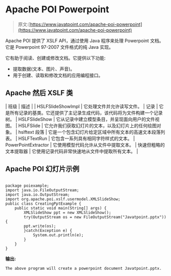 # Apache POI Powerpoint

> 原文:[https://www.javatpoint.com/apache-poi-powerpoint](https://www.javatpoint.com/apache-poi-powerpoint)

Apache POI 提供了 XSLF API，通过使用 Java 程序来处理 Powerpoint 文档。它是 Powerpoint 97-2007 文件格式的纯 Java 实现。

它有助于阅读、创建或修改文档。它提供以下功能:

*   提取数据(文本、图片、声音)。
*   用于创建、读取和修改文档的应用编程接口。

## Apache 然后 XSLF 类

| 班级 | 描述 |
| HSLFSlideShowImpl | 它处理文件并允许读写文件。 | 记录 | 它是所有记录的基类。它还提供了主记录生成代码，该代码将为文件构建一个记录树。 | HSLFSlideShow | 它从记录中建立模型条目，并呈现面向用户的文件视图。 | HSLFSlide | 它允许我们获取幻灯片的文本，以及幻灯片上的任何绘图对象。 | hslftext 段落 | 它是一个包含幻灯片给定区域中所有文本的高速文本段落列表。 | HSLFTextRun | 它包含一系列具有相同字符样式的文本。 | PowerPointExtractor | 它使用模型代码允许从文件中提取文本。 | 快速但粗略的文本提取器 | 它使用记录代码非常快速地从文件中提取所有文本。 |

## Apache POI 幻灯片示例

```

package poiexample;
import java.io.FileOutputStream;
import java.io.OutputStream;
import org.apache.poi.xslf.usermodel.XMLSlideShow;
public class CreatingPptExample {
	public static void main(String[] args) {
		XMLSlideShow ppt = new XMLSlideShow();
	    try(OutputStream os = new FileOutputStream("Javatpoint.pptx")) {
	    ppt.write(os);
	    }catch(Exception e) {
	    	System.out.println(e);
	    }
	}
}

```

**输出:**

```
The above program will create a powerpoint document Javatpoint.pptx.

```